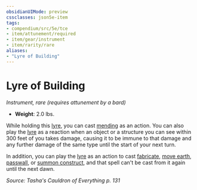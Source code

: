 ```yaml
---
obsidianUIMode: preview
cssclasses: json5e-item
tags:
- compendium/src/5e/tce
- item/attunement/required
- item/gear/instrument
- item/rarity/rare
aliases: 
- "Lyre of Building"
---
```

# Lyre of Building
*Instrument, rare (requires attunement by a bard)*  

- **Weight**: 2.0 lbs.

While holding this [lyre](/Systems/5e/items/lyre.md), you can cast [mending](/Systems/5e/spells/mending.md) as an action. You can also play the [lyre](/Systems/5e/items/lyre.md) as a reaction when an object or a structure you can see within 300 feet of you takes damage, causing it to be immune to that damage and any further damage of the same type until the start of your next turn.

In addition, you can play the [lyre](/Systems/5e/items/lyre.md) as an action to cast [fabricate](/Systems/5e/spells/fabricate.md), [move earth](/Systems/5e/spells/move-earth.md), [passwall](/Systems/5e/spells/passwall.md), or [summon construct](/Systems/5e/spells/summon-construct-tce.md), and that spell can't be cast from it again until the next dawn.

*Source: Tasha's Cauldron of Everything p. 131*